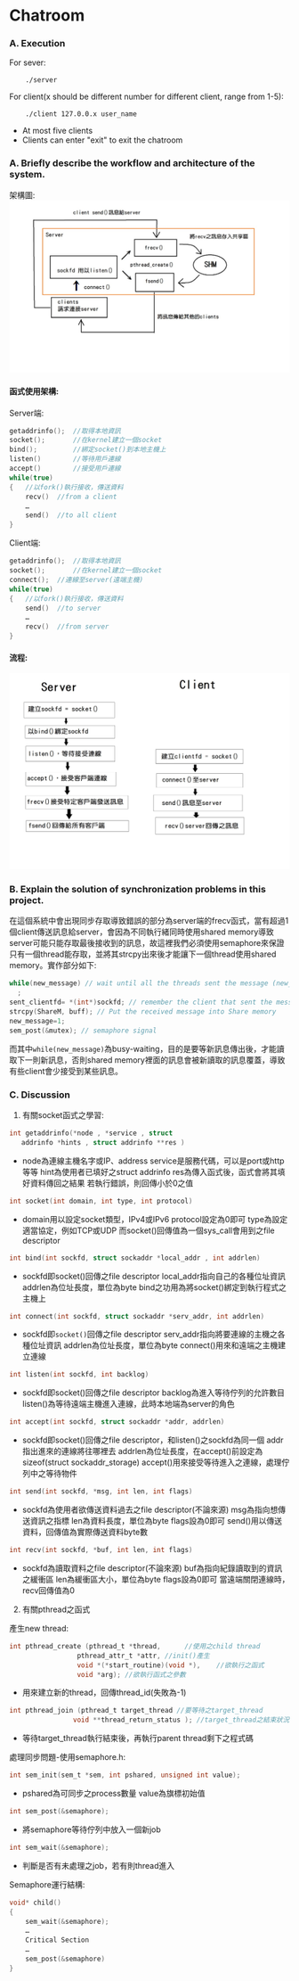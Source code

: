 # Chatroom
### A. Execution
For sever:
```
	./server
```

For client(x should be different number for different client, range from 1-5):
```
	./client 127.0.0.x user_name
```
* At most five clients
* Clients can enter "exit" to exit the chatroom

### A. Briefly describe the workflow and architecture of the system.
架構圖:
![arc](./img/arch.jpg)
#### 函式使用架構:
Server端:
```c
getaddrinfo();	//取得本地資訊
socket();		//在kernel建立一個socket
bind(); 		//綁定socket()到本地主機上
listen()		//等待用戶連線
accept()		//接受用戶連線
while(true)
{	//以fork()執行接收，傳送資料
	recv()	//from a client
	…
	send()	//to all client
}
```

Client端:
```c
getaddrinfo();	//取得本地資訊
socket();		//在kernel建立一個socket
connect();	//連線至server(遠端主機)
while(true)
{	//以fork()執行接收，傳送資料
	send()	//to server
	…
	recv()	//from server
}
```
#### 流程:
![flow](./img/flow.jpg)
### B. Explain the solution of synchronization problems in this project.
在這個系統中會出現同步存取導致錯誤的部分為server端的frecv函式，當有超過1個client傳送訊息給server，會因為不同執行緒同時使用shared memory導致server可能只能存取最後接收到的訊息，故這裡我們必須使用semaphore來保證只有一個thread能存取，並將其strcpy出來後才能讓下一個thread使用shared memory。實作部分如下:
```c
while(new_message) // wait until all the threads sent the message (new_message=0)
  ;
sent_clientfd= *(int*)sockfd; // remember the client that sent the message
strcpy(ShareM, buff); // Put the received message into Share memory
new_message=1;  
sem_post(&mutex); // semaphore signal
```
而其中`while(new_message)`為busy-waiting，目的是要等新訊息傳出後，才能讀取下一則新訊息，否則shared memory裡面的訊息會被新讀取的訊息覆蓋，導致有些client會少接受到某些訊息。
### C. Discussion

1. 有關socket函式之學習:
```c
int getaddrinfo(*node , *service , struct
   addrinfo *hints , struct addrinfo **res )
```
* node為連線主機名字或IP、address
service是服務代碼，可以是port或http等等
hint為使用者已填好之struct addrinfo
res為傳入函式後，函式會將其填好資料傳回之結果
若執行錯誤，則回傳小於0之值

```c
int socket(int domain, int type, int protocol)
```
* domain用以設定socket類型，IPv4或IPv6
protocol設定為0即可
type為設定適當協定，例如TCP或UDP
而socket()回傳值為一個sys_call會用到之file descriptor

```c
int bind(int sockfd, struct sockaddr *local_addr , int addrlen)
```
* sockfd即socket()回傳之file descriptor
local_addr指向自己的各種位址資訊
addrlen為位址長度，單位為byte
bind之功用為將socket()綁定到執行程式之主機上

```c
int connect(int sockfd, struct sockaddr *serv_addr, int addrlen)
```
* sockfd即`socket()`回傳之file descriptor
serv_addr指向將要連線的主機之各種位址資訊
addrlen為位址長度，單位為byte
connect()用來和遠端之主機建立連線

```c
int listen(int sockfd, int backlog)
```
* sockfd即socket()回傳之file descriptor
backlog為進入等待佇列的允許數目
listen()為等待遠端主機進入連線，此時本地端為server的角色

```c
int accept(int sockfd, struct sockaddr *addr, addrlen)
```
* sockfd即socket()回傳之file descriptor，和listen()之sockfd為同一個
addr指出進來的連線將往哪裡去
addrlen為位址長度，在accept()前設定為sizeof(struct sockaddr_storage)
accept()用來接受等待進入之連線，處理佇列中之等待物件

```c
int send(int sockfd, *msg, int len, int flags)
```
* sockfd為使用者欲傳送資料過去之file descriptor(不論來源)
msg為指向想傳送資訊之指標
len為資料長度，單位為byte
flags設為0即可
send()用以傳送資料，回傳值為實際傳送資料byte數
```c
int recv(int sockfd, *buf, int len, int flags)
```
* sockfd為讀取資料之file descriptor(不論來源)
buf為指向紀錄讀取到的資訊之緩衝區
len為緩衝區大小，單位為byte
flags設為0即可
當遠端關閉連線時，recv回傳值為0


2.	有關pthread之函式

產生new thread:
```c
int pthread_create (pthread_t *thread,		//使用之child thread
			     pthread_attr_t *attr, //init()產生
			     void *(*start_routine)(void *),	//欲執行之函式
			     void *arg); //欲執行函式之參數
```

* 用來建立新的thread，回傳thread_id(失敗為-1)
```c
int pthread_join (pthread_t target_thread //要等待之target_thread
                void **thread_return_status ); //target_thread之結束狀況
```
* 等待target_thread執行結束後，再執行parent thread剩下之程式碼

處理同步問題-使用semaphore.h:
```c
int sem_init(sem_t *sem, int pshared, unsigned int value);
```
* pshared為可同步之process數量
value為旗標初始值
```c
int sem_post(&semaphore);
```
* 將semaphore等待佇列中放入一個新job
```c
int sem_wait(&semaphore);
```
* 判斷是否有未處理之job，若有則thread進入

Semaphore運行結構:
```c
void* child()
{
	sem_wait(&semaphore);
	…
	Critical Section
	…
	sem_post(&semaphore)
}
```
